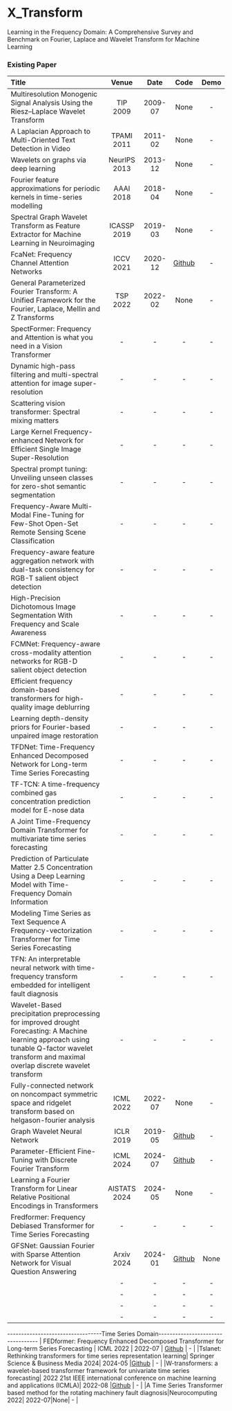 # X_Transform
Learning in the Frequency Domain: A Comprehensive Survey and Benchmark on Fourier, Laplace and Wavelet Transform for Machine Learning


### Existing Paper

|  Title  |   Venue  |   Date   |   Code   |   Demo   |
|:--------|:--------:|:--------:|:--------:|:--------:|
| Multiresolution Monogenic Signal Analysis Using the Riesz–Laplace Wavelet Transform | TIP 2009 | 2009-07 | None | - |
| A Laplacian Approach to Multi-Oriented Text Detection in Video | TPAMI 2011 | 2011-02 | None | - |
| Wavelets on graphs via deep learning| NeurlPS 2013 | 2013-12 | None | - |
| Fourier feature approximations for periodic kernels in time-series modelling| AAAI 2018 | 2018-04 | None | - |
| Spectral Graph Wavelet Transform as Feature Extractor for Machine Learning in Neuroimaging | ICASSP 2019 | 2019-03 | None | - |
| FcaNet: Frequency Channel Attention Networks| ICCV 2021 | 2020-12 | [Github](https://github.com/cfzd/FcaNet) | - |
| General Parameterized Fourier Transform: A Unified Framework for the Fourier, Laplace, Mellin and Z Transforms | TSP 2022 | 2022-02| None | - |
| SpectFormer: Frequency and Attention is what you need in a Vision Transformer | - | - | - | - |
| Dynamic high-pass filtering and multi-spectral attention for image super-resolution| - | - | - | - |
| Scattering vision transformer: Spectral mixing matters | - | - | - | - |
| Large Kernel Frequency-enhanced Network for Efficient Single Image Super-Resolution | - | - | - | - |
| Spectral prompt tuning: Unveiling unseen classes for zero-shot semantic segmentation | - | - | - | - |
| Frequency-Aware Multi-Modal Fine-Tuning for Few-Shot Open-Set Remote Sensing Scene Classification | - | - | - | - |
| Frequency-aware feature aggregation network with dual-task consistency for RGB-T salient object detection | - | - | - | - |
| High-Precision Dichotomous Image Segmentation With Frequency and Scale Awareness | - | - | - | - |
| FCMNet: Frequency-aware cross-modality attention networks for RGB-D salient object detection| - | - | - | - |
| Efficient frequency domain-based transformers for high-quality image deblurring | - | - | - | - |
| Learning depth-density priors for Fourier-based unpaired image restoration | - | - | - | - |
| TFDNet: Time-Frequency Enhanced Decomposed Network for Long-term Time Series Forecasting |- | - | - | - |
| TF-TCN: A time-frequency combined gas concentration prediction model for E-nose data | - | - | - | - |
| A Joint Time-Frequency Domain Transformer for multivariate time series forecasting |  - | - | - | - |
| Prediction of Particulate Matter 2.5 Concentration Using a Deep Learning Model with Time-Frequency Domain Information | - | - | - | - |
| Modeling Time Series as Text Sequence A Frequency-vectorization Transformer for Time Series Forecasting | - | - | - | - |
| TFN: An interpretable neural network with time-frequency transform embedded for intelligent fault diagnosis | - | - | - | - |
| Wavelet-Based precipitation preprocessing for improved drought Forecasting: A Machine learning approach using tunable Q-factor wavelet transform and maximal overlap discrete wavelet transform | - | - | - | - |
| Fully-connected network on noncompact symmetric space and ridgelet transform based on helgason-fourier analysis | ICML 2022 | 2022-07 | None | - |
| Graph Wavelet Neural Network | ICLR 2019 | 2019-05 | [Github](https://github.com/benedekrozemberczki/GraphWaveletNeuralNetwork) | - |
| Parameter-Efficient Fine-Tuning with Discrete Fourier Transform | ICML 2024 | 2024-07 | [Github](https://github.com/Chaos96/fourierft) | - |
| Learning a Fourier Transform for Linear Relative Positional Encodings in Transformers | AISTATS 2024 | 2024-05 | None | - |
| Fredformer: Frequency Debiased Transformer for Time Series Forecasting   | - | - | - | - |
|GFSNet: Gaussian Fourier with Sparse Attention Network for Visual Question Answering    | Arxiv 2024 | 2024-01 | [Github](https://github.com/shenxiang-vqa/GFSNet) | None |
|    | - | - | - | - |
|    | - | - | - | - |
|    | - | - | - | - |
|    | - | - | - | - |
----------------------------------Time Series Domain----------------------------------
| FEDformer: Frequency Enhanced Decomposed Transformer for Long-term Series Forecasting | ICML 2022 | 2022-07 | [Github](https://github.com/MAZiqing/FEDformer) | - |
|Tslanet: Rethinking transformers for time series representation learning| Springer Science \& Business Media 2024| 2024-05 |[Github](https://github.com/emadeldeen24/TSLANet) | - |
|W-transformers: a wavelet-based transformer framework for univariate time series forecasting| 2022 21st IEEE international conference on machine learning and applications (ICMLA)| 2022-08 |[Github](https://github.com/CapWidow/W-Transformer) | - |
|A Time Series Transformer based method for the rotating machinery fault diagnosis|Neurocomputing 2022| 2022-07|None| - |
